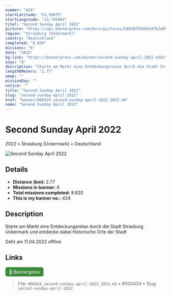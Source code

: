 ```yaml
---
nummer: "424"
startLatitude: "53,50675"
startLongitude: "13,745004"
titel: "Second Sunday April 2022"
picture: "https://api.bannergress.com/bnrs/pictures/54810f92b84347b2e09a8ab6c3016249"
region: "Strasburg (Uckermark)"
country: "Deutschland"
completed: "8.820"
missions: "6"
date: "2022"
bg-link: "https://bannergress.com/banner/second-sunday-april-2022-4262"
onyx: "0"
description: "Starte am Markt eine Entdeckungsreise durch die Stadt Strasburg Uckermark und entdecke dabei historische Orte der Stadt\n\nGeht am 11.04.2022 offline"
lengthKMeters: "2,77"
umap: ""
missionDay: ""
notice: ""
title: "Second Sunday April 2022"
slug: "second-sunday-april-2022"
href: "banner/000424_second-sunday-april-2022_2022.md"
name: "Second Sunday April 2022"
---
```

# Second Sunday April 2022

*2022* • Strasburg (Uckermark) • Deutschland

![Second Sunday April 2022](https://api.bannergress.com/bnrs/pictures/54810f92b84347b2e09a8ab6c3016249)



## Details
- **Distance (km):** 2.77
- **Missions in banner:** 6
- **Total missions completed:** 8.820
- **This is my banner no.:** 424



## Description
Starte am Markt eine Entdeckungsreise durch die Stadt Strasburg Uckermark und entdecke dabei historische Orte der Stadt

Geht am 11.04.2022 offline



## Links
<a href="https://bannergress.com/banner/second-sunday-april-2022-4262" target="_blank" style="display:inline-block;margin-right:8px;padding:6px 12px;background:#3c8b3c;color:#fff;text-decoration:none;border-radius:6px;">🔗 Bannergress</a>



> File: `000424_second-sunday-april-2022_2022.md`
> • #000424
> • Slug: `second-sunday-april-2022`
